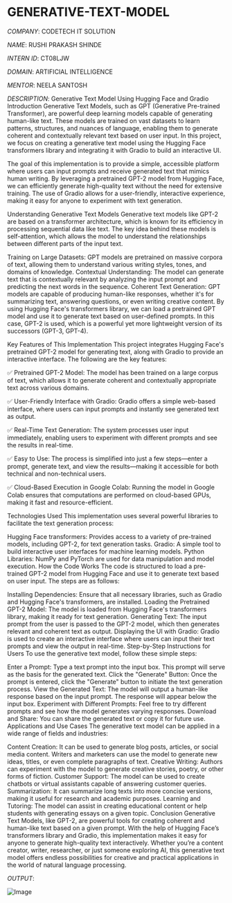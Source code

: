 # GENERATIVE-TEXT-MODEL

*COMPANY*: CODETECH IT SOLUTION

*NAME*: RUSHI PRAKASH SHINDE

*INTERN ID*: CT08LJW

*DOMAIN*: ARTIFICIAL INTELLIGENCE

*MENTOR*: NEELA SANTOSH

*DESCRIPTION*: Generative Text Model Using Hugging Face and Gradio
Introduction
Generative Text Models, such as GPT (Generative Pre-trained Transformer), are powerful deep learning models capable of generating human-like text. These models are trained on vast datasets to learn patterns, structures, and nuances of language, enabling them to generate coherent and contextually relevant text based on user input. In this project, we focus on creating a generative text model using the Hugging Face transformers library and integrating it with Gradio to build an interactive UI.

The goal of this implementation is to provide a simple, accessible platform where users can input prompts and receive generated text that mimics human writing. By leveraging a pretrained GPT-2 model from Hugging Face, we can efficiently generate high-quality text without the need for extensive training. The use of Gradio allows for a user-friendly, interactive experience, making it easy for anyone to experiment with text generation.

Understanding Generative Text Models
Generative text models like GPT-2 are based on a transformer architecture, which is known for its efficiency in processing sequential data like text. The key idea behind these models is self-attention, which allows the model to understand the relationships between different parts of the input text.

Training on Large Datasets: GPT models are pretrained on massive corpora of text, allowing them to understand various writing styles, tones, and domains of knowledge.
Contextual Understanding: The model can generate text that is contextually relevant by analyzing the input prompt and predicting the next words in the sequence.
Coherent Text Generation: GPT models are capable of producing human-like responses, whether it's for summarizing text, answering questions, or even writing creative content.
By using Hugging Face's transformers library, we can load a pretrained GPT model and use it to generate text based on user-defined prompts. In this case, GPT-2 is used, which is a powerful yet more lightweight version of its successors (GPT-3, GPT-4).

Key Features of This Implementation
This project integrates Hugging Face's pretrained GPT-2 model for generating text, along with Gradio to provide an interactive interface. The following are the key features:

✅ Pretrained GPT-2 Model: The model has been trained on a large corpus of text, which allows it to generate coherent and contextually appropriate text across various domains.

✅ User-Friendly Interface with Gradio: Gradio offers a simple web-based interface, where users can input prompts and instantly see generated text as output.

✅ Real-Time Text Generation: The system processes user input immediately, enabling users to experiment with different prompts and see the results in real-time.

✅ Easy to Use: The process is simplified into just a few steps—enter a prompt, generate text, and view the results—making it accessible for both technical and non-technical users.

✅ Cloud-Based Execution in Google Colab: Running the model in Google Colab ensures that computations are performed on cloud-based GPUs, making it fast and resource-efficient.

Technologies Used
This implementation uses several powerful libraries to facilitate the text generation process:

Hugging Face transformers: Provides access to a variety of pre-trained models, including GPT-2, for text generation tasks.
Gradio: A simple tool to build interactive user interfaces for machine learning models.
Python Libraries: NumPy and PyTorch are used for data manipulation and model execution.
How the Code Works
The code is structured to load a pre-trained GPT-2 model from Hugging Face and use it to generate text based on user input. The steps are as follows:

Installing Dependencies: Ensure that all necessary libraries, such as Gradio and Hugging Face's transformers, are installed.
Loading the Pretrained GPT-2 Model: The model is loaded from Hugging Face's transformers library, making it ready for text generation.
Generating Text: The input prompt from the user is passed to the GPT-2 model, which then generates relevant and coherent text as output.
Displaying the UI with Gradio: Gradio is used to create an interactive interface where users can input their text prompts and view the output in real-time.
Step-by-Step Instructions for Users
To use the generative text model, follow these simple steps:

Enter a Prompt: Type a text prompt into the input box. This prompt will serve as the basis for the generated text.
Click the "Generate" Button: Once the prompt is entered, click the "Generate" button to initiate the text generation process.
View the Generated Text: The model will output a human-like response based on the input prompt. The response will appear below the input box.
Experiment with Different Prompts: Feel free to try different prompts and see how the model generates varying responses.
Download and Share: You can share the generated text or copy it for future use.
Applications and Use Cases
The generative text model can be applied in a wide range of fields and industries:

Content Creation: It can be used to generate blog posts, articles, or social media content. Writers and marketers can use the model to generate new ideas, titles, or even complete paragraphs of text.
Creative Writing: Authors can experiment with the model to generate creative stories, poetry, or other forms of fiction.
Customer Support: The model can be used to create chatbots or virtual assistants capable of answering customer queries.
Summarization: It can summarize long texts into more concise versions, making it useful for research and academic purposes.
Learning and Tutoring: The model can assist in creating educational content or help students with generating essays on a given topic.
Conclusion
Generative Text Models, like GPT-2, are powerful tools for creating coherent and human-like text based on a given prompt. With the help of Hugging Face’s transformers library and Gradio, this implementation makes it easy for anyone to generate high-quality text interactively. Whether you’re a content creator, writer, researcher, or just someone exploring AI, this generative text model offers endless possibilities for creative and practical applications in the world of natural language processing.

*OUTPUT*: 

![Image](https://github.com/user-attachments/assets/ed4d72f4-e9df-481c-bd6c-3d09100a9592)
